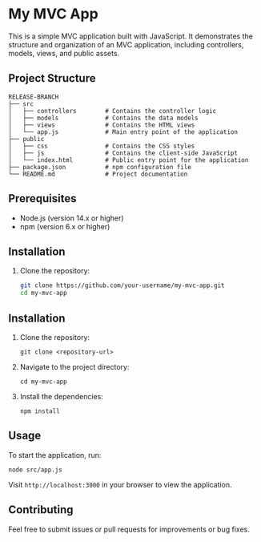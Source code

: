 # My MVC App

This is a simple MVC application built with JavaScript. It demonstrates the structure and organization of an MVC application, including controllers, models, views, and public assets.

## Project Structure

```
RELEASE-BRANCH
├── src
│   ├── controllers        # Contains the controller logic
│   ├── models             # Contains the data models
│   ├── views              # Contains the HTML views
│   └── app.js             # Main entry point of the application
├── public
│   ├── css                # Contains the CSS styles
│   ├── js                 # Contains the client-side JavaScript
│   └── index.html         # Public entry point for the application
├── package.json           # npm configuration file
└── README.md              # Project documentation
```
  

## Prerequisites

- Node.js (version 14.x or higher)
- npm (version 6.x or higher)

## Installation

1. Clone the repository:
   ```bash
   git clone https://github.com/your-username/my-mvc-app.git
   cd my-mvc-app

## Installation

1. Clone the repository:
   ```
   git clone <repository-url>
   ```

2. Navigate to the project directory:
   ```
   cd my-mvc-app
   ```

3. Install the dependencies:
   ```
   npm install
   ```

## Usage

To start the application, run:
```
node src/app.js
```

Visit `http://localhost:3000` in your browser to view the application.

## Contributing

Feel free to submit issues or pull requests for improvements or bug fixes.